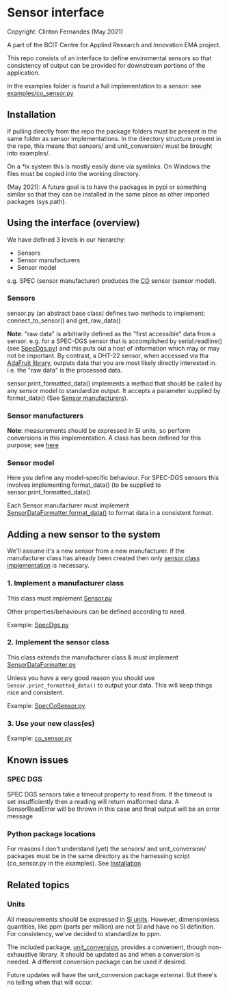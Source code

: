 # Sensor interface
Copyright: Clinton Fernandes (May 2021)


A part of the BCIT Centre for Applied Research and Innovation EMA project.

This repo consists of an interface to define enviromental sensors so that consistency of output can be provided for downstream portions of the application.

In the examples folder is found a full implementation to a sensor: see [examples/co_sensor.py](./examples/co_sensor.py)

## Installation

If pulling directly from the repo the package folders must be present in the same folder as sensor implementations.
In the directory structure present in the repo, this means that sensors/ and unit_conversion/ must be brought into examples/.

On a *ix system this is mostly easily done via symlinks. On Windows the files must be copied into the working directory.

(May 2021): A future goal is to have the packages in pypi or something similar so that they can be installed in the same place as other imported packages (sys.path).

## Using the interface (overview)

We have defined 3 levels in our hierarchy:
* Sensors
* Sensor manufacturers
* Sensor model

e.g. SPEC (sensor manufacturer) produces the [CO](https://www.digikey.ca/en/products/detail/spec-sensors-llc/968-034/6676880) sensor (sensor model).

### Sensors

sensor.py (an abstract base class) defines two methods to implement: connect_to_sensor() and get_raw_data()

**Note**: "raw data" is arbitrarily defined as the "first accessible" data from a sensor.
e.g. for a SPEC-DGS sensor that is accomplished by serial.readline() (see [SpecDgs.py](sensors/SpecDgs.py)) and this puts out a host of information which may or may not be important.
By contrast, a DHT-22 sensor, when accessed via tha [AdaFruit library](https://pypi.org/project/adafruit-io/ "Adafuit python library"), outputs data that you are most likely directly interested in. i.e. the "raw data" is the processed data.

sensor.print_formatted_data() implements a method that should be called by any sensor model to standardize output. It accepts a parameter supplied by format_data() (See [Sensor manufacturers](#sensor-manufacturers)).

### Sensor manufacturers

**Note**: measurements should be expressed in SI units, so perform conversions in this implementation.
A class has been defined for this purpose; see [here](#units)

### Sensor model

Here you define any model-specific behaviour. For SPEC-DGS sensors this involves implementing format_data() (to be supplied to sensor.print_formatted_data()

Each Sensor manufacturer must implement [SensorDataFormatter.format_data()](sensors/SensorDataFormatter.py) to format data in a consistent format.


## Adding a new sensor to the system

We'll assume it's a new sensor from a new manufacturer.
If the manufacturer class has already been created then only [sensor class implementation](#2-implement-the-sensor-class) is necessary.

### 1. Implement a manufacturer class

This class must implement [Sensor.py](sensors/Sensor.py) 

Other properties/behaviours can be defined according to need.

Example: [SpecDgs.py](sensors/SpecDgs.py)

### 2. Implement the sensor class

This class extends the manufacturer class & must implement [SensorDataFormatter.py](sensors/SensorDataFormatter.py)

Unless you have a very good reason you should use `Sensor.print_formatted_data()` to output your data. This will keep
things nice and consistent.

Example: [SpecCoSensor.py](sensors/SpecCoSensor.py)


### 3. Use your new class(es)

Example: [co_sensor.py](./examples/co_sensor.py)

## Known issues

### SPEC DGS

SPEC DGS sensors take a timeout property to read from. If the timeout is set insufficiently then a reading will return malformed data.
A SensorReadError will be thrown in this case and final output will be an error message

### Python package locations

For reasons I don't understand (yet) the sensors/ and unit_conversion/ packages must be in the same directory as the
harnessing script (co_sensor.py in the examples). See [Installation](#installation)

## Related topics

### Units

All measurements should be expressed in [SI units](https://en.wikipedia.org/wiki/International_System_of_Units). However, dimensionless quantities, like ppm (parts per million) are not SI and have no SI definition. For consistency, we've decided to standardize to ppm.

The included package, [unit_conversion](./unit_conversion), provides a convenient, though non-exhaustive library. It should be updated as and when a conversion is needed. A different conversion package can be used if desired.

Future updates will have the unit_conversion package external. But there's no telling when that will occur.
